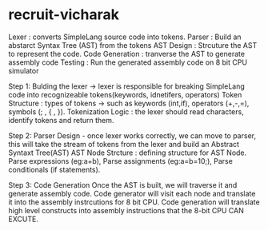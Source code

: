 # recruit-vicharak

Lexer : converts SimpleLang source code into tokens.
Parser : Build an abstarct Syntax Tree (AST) from the tokens
AST Design : Strcuture the AST to represent the code.
Code Generation : tranverse the AST to generate assembly code
Testing : Run the generated assembly code on 8 bit CPU simulator

Step 1:  Bulding the lexer
-> lexer is responsible for breaking SimpleLang code into recognizeable tokens(keywords, idnetifers, operators)
Token Structure : types of tokens -> such as keywords (int,if), operators (+,-,=), symbols (; , { , }).
Tokenization Logic : the lexer should read characters, identify tokens and return them.

Step 2: Parser Design - once lexer works correctly, we can move to parser, this will take the stream of tokens from the lexer and build an Abstract Syntaxt Tree(AST)
AST Node Strcture : defining structure for AST Node. Parse expressions (eg:a+b), Parse assignments (eg:a=b=10;), Parse conditionals (if statements).

Step 3: Code Generation
Once the AST is built, we will traverse it and generate assembly code. Code generator will visit each node and translate it into the assembly instrcutions for 8 bit CPU. Code generation will translate high level constructs into assembly instructions that the 8-bit CPU CAN EXCUTE.
